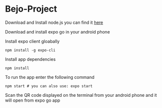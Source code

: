 # Bejo-Project

Download and Install node.js you can find it [here](https://nodejs.org/en/download/) 

Download and install expo go in your android phone

Install expo client gloabally

    npm install -g expo-cli

Install app dependencies

    npm install

To run the app enter the following command

    npm start # you can also use: expo start

Scan the QR code displayed on the terminal from your android phone and it will open from expo go app